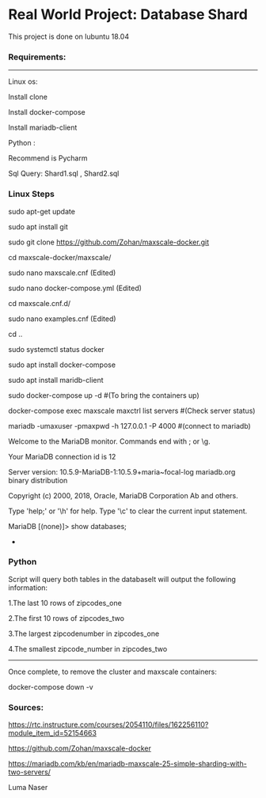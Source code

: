 # Real World Project: Database Shard

This project is done on lubuntu 18.04
	
### Requirements:

---
Linux os: 

Install clone 

Install docker-compose

Install mariadb-client


Python  : 

Recommend is Pycharm


Sql Query: Shard1.sql , Shard2.sql



### Linux Steps

sudo apt-get update

sudo apt install git

sudo git clone https://github.com/Zohan/maxscale-docker.git

cd maxscale-docker/maxscale/

sudo nano maxscale.cnf (Edited)

sudo nano docker-compose.yml (Edited)

cd maxscale.cnf.d/

sudo nano examples.cnf (Edited)

cd ..

sudo systemctl status docker

sudo apt install docker-compose

sudo apt install maridb-client

sudo docker-compose up -d #(To bring the containers up)

docker-compose exec maxscale maxctrl list servers #(Check server status)

mariadb -umaxuser -pmaxpwd -h 127.0.0.1 -P 4000 #(connect to mariadb)

Welcome to the MariaDB monitor.  Commands end with ; or \g.

Your MariaDB connection id is 12

Server version: 10.5.9-MariaDB-1:10.5.9+maria~focal-log mariadb.org binary distribution

Copyright (c) 2000, 2018, Oracle, MariaDB Corporation Ab and others.

Type 'help;' or '\h' for help. Type '\c' to clear the current input statement.

MariaDB [(none)]> show databases;

-

### Python

Script will query both tables in the databaseIt will output the following information:

1.The last 10 rows of zipcodes_one

2.The first 10 rows of zipcodes_two

3.The largest zipcodenumber in zipcodes_one

4.The smallest zipcode_number in zipcodes_two


---

Once complete, to remove the cluster and maxscale containers:


docker-compose down -v



### Sources:

https://rtc.instructure.com/courses/2054110/files/162256110?module_item_id=52154663

https://github.com/Zohan/maxscale-docker

https://mariadb.com/kb/en/mariadb-maxscale-25-simple-sharding-with-two-servers/

Luma Naser
